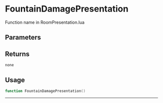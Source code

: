 # FountainDamagePresentation
Function name in RoomPresentation.lua
## Parameters

## Returns
`none`
## Usage
```lua
function FountainDamagePresentation()
```
---
